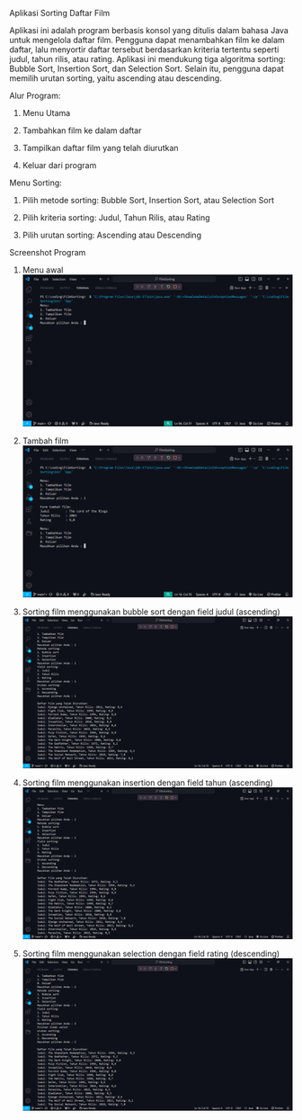 Aplikasi Sorting Daftar Film

Aplikasi ini adalah program berbasis konsol yang ditulis dalam bahasa Java untuk mengelola daftar film. Pengguna dapat menambahkan film ke dalam daftar, lalu menyortir daftar tersebut berdasarkan kriteria tertentu seperti judul, tahun rilis, atau rating. Aplikasi ini mendukung tiga algoritma sorting: Bubble Sort, Insertion Sort, dan Selection Sort. Selain itu, pengguna dapat memilih urutan sorting, yaitu ascending atau descending.


Alur Program:

1. Menu Utama

2. Tambahkan film ke dalam daftar

3. Tampilkan daftar film yang telah diurutkan

4. Keluar dari program


Menu Sorting:

1. Pilih metode sorting: Bubble Sort, Insertion Sort, atau Selection Sort

2. Pilih kriteria sorting: Judul, Tahun Rilis, atau Rating

3. Pilih urutan sorting: Ascending atau Descending

Screenshot Program
1. Menu awal
   ![alt-text](https://github.com/ariel-naviandana/Tugas-Akhir-Algoritma-dan-Struktur-Data/blob/main/screenshots/menu.png)
   
3. Tambah film
   ![alt-text](https://github.com/ariel-naviandana/Tugas-Akhir-Algoritma-dan-Struktur-Data/blob/main/screenshots/insert.png)
   
5. Sorting film menggunakan bubble sort dengan field judul (ascending)
   ![alt-text](https://github.com/ariel-naviandana/Tugas-Akhir-Algoritma-dan-Struktur-Data/blob/main/screenshots/bubblesort.png)
   
7. Sorting film menggunakan insertion dengan field tahun (ascending)
   ![alt-text](https://github.com/ariel-naviandana/Tugas-Akhir-Algoritma-dan-Struktur-Data/blob/main/screenshots/insertion.png)
   
2. Sorting film menggunakan selection dengan field rating (descending)
   ![alt-text](https://github.com/ariel-naviandana/Tugas-Akhir-Algoritma-dan-Struktur-Data/blob/main/screenshots/selection.png) 
